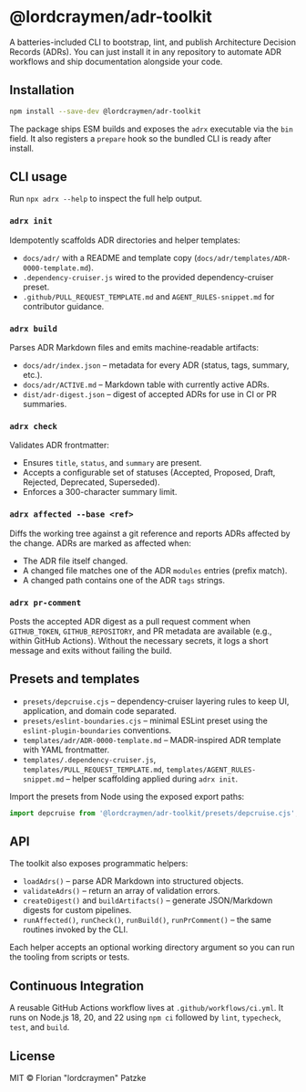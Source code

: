 # @lordcraymen/adr-toolkit

A batteries-included CLI to bootstrap, lint, and publish Architecture Decision Records (ADRs). You can just install it in any repository to automate ADR workflows and ship documentation alongside your code.

## Installation

```bash
npm install --save-dev @lordcraymen/adr-toolkit
```

The package ships ESM builds and exposes the `adrx` executable via the `bin` field. It also registers a `prepare` hook so the bundled CLI is ready after install.

## CLI usage

Run `npx adrx --help` to inspect the full help output.

### `adrx init`

Idempotently scaffolds ADR directories and helper templates:

- `docs/adr/` with a README and template copy (`docs/adr/templates/ADR-0000-template.md`).
- `.dependency-cruiser.js` wired to the provided dependency-cruiser preset.
- `.github/PULL_REQUEST_TEMPLATE.md` and `AGENT_RULES-snippet.md` for contributor guidance.

### `adrx build`

Parses ADR Markdown files and emits machine-readable artifacts:

- `docs/adr/index.json` – metadata for every ADR (status, tags, summary, etc.).
- `docs/adr/ACTIVE.md` – Markdown table with currently active ADRs.
- `dist/adr-digest.json` – digest of accepted ADRs for use in CI or PR summaries.

### `adrx check`

Validates ADR frontmatter:

- Ensures `title`, `status`, and `summary` are present.
- Accepts a configurable set of statuses (Accepted, Proposed, Draft, Rejected, Deprecated, Superseded).
- Enforces a 300-character summary limit.

### `adrx affected --base <ref>`

Diffs the working tree against a git reference and reports ADRs affected by the change. ADRs are marked as affected when:

- The ADR file itself changed.
- A changed file matches one of the ADR `modules` entries (prefix match).
- A changed path contains one of the ADR `tags` strings.

### `adrx pr-comment`

Posts the accepted ADR digest as a pull request comment when `GITHUB_TOKEN`, `GITHUB_REPOSITORY`, and PR metadata are available (e.g., within GitHub Actions). Without the necessary secrets, it logs a short message and exits without failing the build.

## Presets and templates

- `presets/depcruise.cjs` – dependency-cruiser layering rules to keep UI, application, and domain code separated.
- `presets/eslint-boundaries.cjs` – minimal ESLint preset using the `eslint-plugin-boundaries` conventions.
- `templates/adr/ADR-0000-template.md` – MADR-inspired ADR template with YAML frontmatter.
- `templates/.dependency-cruiser.js`, `templates/PULL_REQUEST_TEMPLATE.md`, `templates/AGENT_RULES-snippet.md` – helper scaffolding applied during `adrx init`.

Import the presets from Node using the exposed export paths:

``` js
import depcruise from '@lordcraymen/adr-toolkit/presets/depcruise.cjs';
```

## API

The toolkit also exposes programmatic helpers:

- `loadAdrs()` – parse ADR Markdown into structured objects.
- `validateAdrs()` – return an array of validation errors.
- `createDigest()` and `buildArtifacts()` – generate JSON/Markdown digests for custom pipelines.
- `runAffected()`, `runCheck()`, `runBuild()`, `runPrComment()` – the same routines invoked by the CLI.

Each helper accepts an optional working directory argument so you can run the tooling from scripts or tests.

## Continuous Integration

A reusable GitHub Actions workflow lives at `.github/workflows/ci.yml`. It runs on Node.js 18, 20, and 22 using `npm ci` followed by `lint`, `typecheck`, `test`, and `build`.

## License

MIT © Florian "lordcraymen" Patzke
